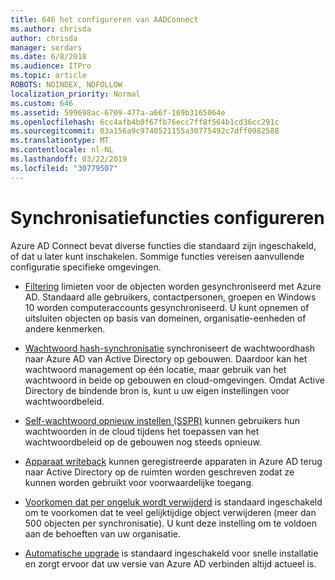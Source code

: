 ```yaml
---
title: 646 het configureren van AADConnect
ms.author: chrisda
author: chrisda
manager: serdars
ms.date: 6/8/2018
ms.audience: ITPro
ms.topic: article
ROBOTS: NOINDEX, NOFOLLOW
localization_priority: Normal
ms.custom: 646
ms.assetid: 599698ac-6709-477a-a66f-169b3165064e
ms.openlocfilehash: 6cc4afb4b0f67fb76ecc7ff8f564b1cd36cc291c
ms.sourcegitcommit: 03a156a9c9740521155a30775492c7dff0982588
ms.translationtype: MT
ms.contentlocale: nl-NL
ms.lasthandoff: 03/22/2019
ms.locfileid: "30779507"
---
```

# <a name="configure-sync-features"></a>Synchronisatiefuncties configureren

Azure AD Connect bevat diverse functies die standaard zijn ingeschakeld, of dat u later kunt inschakelen. Sommige functies vereisen aanvullende configuratie specifieke omgevingen.
  
- [Filtering](https://docs.microsoft.com/azure/active-directory/connect/active-directory-aadconnectsync-configure-filtering) limieten voor de objecten worden gesynchroniseerd met Azure AD. Standaard alle gebruikers, contactpersonen, groepen en Windows 10 worden computeraccounts gesynchroniseerd. U kunt opnemen of uitsluiten objecten op basis van domeinen, organisatie-eenheden of andere kenmerken. 
    
- [Wachtwoord hash-synchronisatie](https://docs.microsoft.com/azure/active-directory/connect/active-directory-aadconnectsync-implement-password-hash-synchronization) synchroniseert de wachtwoordhash naar Azure AD van Active Directory op gebouwen. Daardoor kan het wachtwoord management op één locatie, maar gebruik van het wachtwoord in beide op gebouwen en cloud-omgevingen. Omdat Active Directory de bindende bron is, kunt u uw eigen instellingen voor wachtwoordbeleid. 
    
- [Self-wachtwoord opnieuw instellen (SSPR)](https://docs.microsoft.com/azure/active-directory/authentication/quickstart-sspr) kunnen gebruikers hun wachtwoorden in de cloud tijdens het toepassen van het wachtwoordbeleid op de gebouwen nog steeds opnieuw. 
    
- [Apparaat writeback](https://docs.microsoft.com/azure/active-directory/connect/active-directory-aadconnect-feature-device-writeback) kunnen geregistreerde apparaten in Azure AD terug naar Active Directory op de ruimten worden geschreven zodat ze kunnen worden gebruikt voor voorwaardelijke toegang. 
    
- [Voorkomen dat per ongeluk wordt verwijderd](https://docs.microsoft.com/azure/active-directory/connect/active-directory-aadconnectsync-feature-prevent-accidental-deletes) is standaard ingeschakeld om te voorkomen dat te veel gelijktijdige object verwijderen (meer dan 500 objecten per synchronisatie). U kunt deze instelling om te voldoen aan de behoeften van uw organisatie. 
    
- [Automatische upgrade](https://docs.microsoft.com/azure/active-directory/connect/active-directory-aadconnect-feature-automatic-upgrade) is standaard ingeschakeld voor snelle installatie en zorgt ervoor dat uw versie van Azure AD verbinden altijd actueel is. 
    

